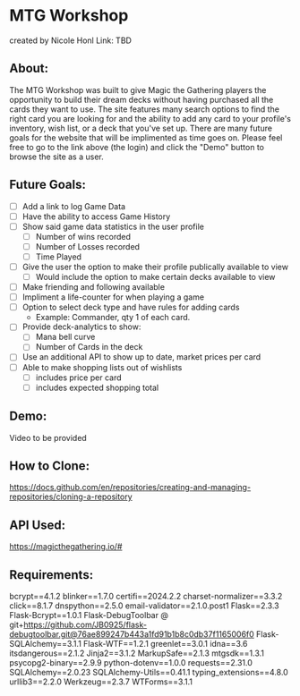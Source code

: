 # MTG Workshop
created by Nicole Honl
Link: TBD

## About:
The MTG Workshop was built to give Magic the Gathering players the opportunity to build their dream decks without having purchased all the cards they want to use. The site features many search options to find the right card you are looking for and the ability to add any card to your profile's inventory, wish list, or a deck that you've set up. There are many future goals for the website that will be implimented as time goes on. Please feel free to go to the link above (the login) and click the "Demo" button to browse the site as a user.

## Future Goals:
  - [ ] Add a link to log Game Data
  - [ ] Have the ability to access Game History
  - [ ] Show said game data statistics in the user profile
    - [ ] Number of wins recorded
    - [ ] Number of Losses recorded
    - [ ] Time Played
  - [ ] Give the user the option to make their profile publically available to view
    - [ ] Would include the option to make certain decks available to view
  - [ ] Make friending and following available
  - [ ] Impliment a life-counter for when playing a game
  - [ ] Option to select deck type and have rules for adding cards
    - Example: Commander, qty 1 of each card.
  - [ ] Provide deck-analytics to show:
    - [ ] Mana bell curve
    - [ ] Number of Cards in the deck
  - [ ] Use an additional API to show up to date, market prices per card
  - [ ] Able to make shopping lists out of wishlists
    - [ ] includes price per card
    - [ ] includes expected shopping total

## Demo:
Video to be provided

## How to Clone:
https://docs.github.com/en/repositories/creating-and-managing-repositories/cloning-a-repository

## API Used:
https://magicthegathering.io/#

## Requirements:
bcrypt==4.1.2
blinker==1.7.0
certifi==2024.2.2
charset-normalizer==3.3.2
click==8.1.7
dnspython==2.5.0
email-validator==2.1.0.post1
Flask==2.3.3
Flask-Bcrypt==1.0.1
Flask-DebugToolbar @ git+https://github.com/JB0925/flask-debugtoolbar.git@76ae899247b443a1fd91b1b8c0db37f1165006f0
Flask-SQLAlchemy==3.1.1
Flask-WTF==1.2.1
greenlet==3.0.1
idna==3.6
itsdangerous==2.1.2
Jinja2==3.1.2
MarkupSafe==2.1.3
mtgsdk==1.3.1
psycopg2-binary==2.9.9
python-dotenv==1.0.0
requests==2.31.0
SQLAlchemy==2.0.23
SQLAlchemy-Utils==0.41.1
typing_extensions==4.8.0
urllib3==2.2.0
Werkzeug==2.3.7
WTForms==3.1.1
